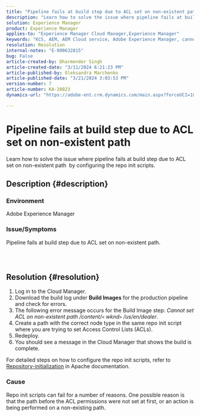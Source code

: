 ```yaml
---
title: "Pipeline fails at build step due to ACL set on non-existent path"
description: "Learn how to solve the issue where pipeline fails at build step due to ACL set on non-existent path."
solution: Experience Manager
product: Experience Manager
applies-to: "Experience Manager Cloud Manager,Experience Manager"
keywords: "KCS, AEM, AEM Cloud service, Adobe Experience Manager, cannot set acl on non existent path"
resolution: Resolution
internal-notes: "E-000632815"
bug: False
article-created-by: Dharmender Singh
article-created-date: "3/11/2024 6:21:23 PM"
article-published-by: Oleksandra Marchenko
article-published-date: "3/21/2024 3:03:53 PM"
version-number: 7
article-number: KA-20823
dynamics-url: "https://adobe-ent.crm.dynamics.com/main.aspx?forceUCI=1&pagetype=entityrecord&etn=knowledgearticle&id=864b8c26-d4df-ee11-904c-6045bd05e816"

---
```

# Pipeline fails at build step due to ACL set on non-existent path


Learn how to solve the issue where pipeline fails at build step due to ACL set on non-existent path  by configuring the repo init scripts.

## Description {#description}


### <b>Environment</b>

Adobe Experience Manager

### Issue/Symptoms 

Pipeline fails at build step due to ACL set on non-existent path.

###  




## Resolution {#resolution}


1. Log in to the Cloud Manager.
2. Download the build log under <b>Build Images</b> for the production pipeline and check for errors.
3. The following error message occurs for the Build Image step: *Cannot set ACL on non-existent path /content/`<` wknd`>` /us/en/dealer*.
4. Create a path with the correct node type in the same repo init script where you are trying to set Access Control Lists (ACLs).
5. Redeploy.
6. You should see a message in the Cloud Manager that shows the build is complete.


For detailed steps on how to configure the repo init scripts, refer to [Repository-initialization](https://sling.apache.org/documentation/bundles/repository-initialization.html) in Apache documentation.

### <b>Cause</b>

Repo init scripts can fail for a number of reasons. One possible reason is that the path before the ACL permissions were not set at first, or an action is being performed on a non-existing path.
